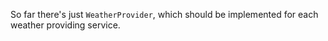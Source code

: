 So far there's just `WeatherProvider`, which should be implemented for each weather providing service.
